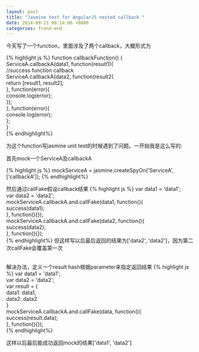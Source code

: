 ```yaml
---
layout: post
title: "Jasmine test for AngularJS nested callback "
date: 2014-09-11 00:14:06 +0800
categories: frond-end
---
```


今天写了一个function，里面涉及了两个callback，大概形式为

{% highlight js %}
    function callbackFunction() {  
        ServiceA.callbackA(data1, function(result1){  
            //success function callback  
            ServiceA.callbackA(data2, function(result2{  
                return [result1, result2];  
            }, function(error){  
                console.log(error);  
            });  
        }, function(error){  
            console.log(error);  
        };  
    }  
{% endhighlight%}
<br>

为这个function写jasmine unit test的时候遇到了问题。一开始我是这么写的:

首先mock一个ServiceA及callbackA

{% highlight js %}
    mockServiceA = jasmine.createSpyOn('ServiceA', ['callbackA']); 
{% endhighlight%}

然后通过callFake假设callback结果 
{% highlight js %}
    var data1 = 'data1';  
    var data2 = 'data2';  
    mockServiceA.callbackA.and.callFake(data1, function(){  
        success(data1);  
    }, function(){});  
    mockServiceA.callbackA.and.callFake(data2, function(){  
        success(data2);  
    }, function(){});  
{% endhighlight%}
但这样写以后最后返回的结果为['data2', 'data2']，因为第二次callFake会覆盖第一次
<br><br>

解决办法，定义一个result hash根据parameter来指定返回结果
{% highlight js %}
    var data1 = 'data1';  
    var data2 = 'data2';  
    var result = {  
        data1: data1,  
        data2: data2  
    }  
    mockServiceA.callbackA.and.callFake(data, function(){  
        success(result.data);  
    }, function(){});  
{% endhighlight%}

这样以后最后能成功返回mock的结果['data1', 'data2'] 

